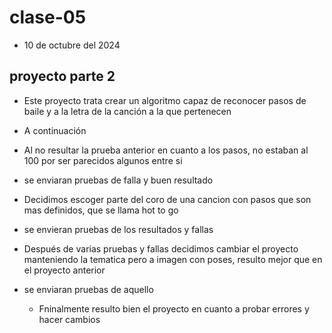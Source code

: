 # clase-05
* 10 de octubre del 2024
## proyecto parte 2
* Este proyecto trata crear un algoritmo capaz de reconocer pasos de baile y a la letra de la canción a la que pertenecen
* A continuación
* Al no resultar la prueba anterior en cuanto a los pasos, no estaban al 100 por ser parecidos algunos entre si
* se enviaran pruebas de falla y buen resultado







* Decidimos escoger parte del coro de una cancion con pasos que son mas definidos, que se llama hot to go
* se envieran pruebas de los resultados y fallas
  

* Después de varias pruebas y fallas decidimos cambiar el proyecto manteniendo la tematica pero a imagen con poses, resulto mejor que en el proyecto anterior 
* se enviaran pruebas de aquello 

  * Fninalmente resulto bien el proyecto en cuanto a probar errores y hacer cambios 
